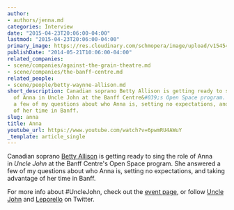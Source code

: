 ```yaml
---
author:
- authors/jenna.md
categories: Interview
date: "2015-04-23T20:06:00-04:00"
lastmod: "2015-04-23T20:06:00-04:00"
primary_image: https://res.cloudinary.com/schmopera/image/upload/v1545409169/media/webhook-uploads/1429833926322/B-Allison-PRINT-682x1024.jpg.jpg
publishDate: "2014-05-21T10:06:00-04:00"
related_companies:
- scene/companies/against-the-grain-theatre.md
- scene/companies/the-banff-centre.md
related_people:
- scene/people/betty-waynne-allison.md
short_description: Canadian soprano Betty Allison is getting ready to sing the role
  of Anna in Uncle John at the Banff Centre&#039;s Open Space program. She answered
  a few of my questions about who Anna is, setting no expectations, and taking advantage
  of her time in Banff.
slug: anna
title: Anna
youtube_url: https://www.youtube.com/watch?v=6pwmRU4AWuY
_template: article_single
---
```


Canadian soprano [Betty Allison](http://www.bettywaynneallison.com/Betty_Waynne_Allison/Home.html) is getting ready to sing the role of Anna in _Uncle John_ at the Banff Centre's Open Space program. She answered a few of my questions about who Anna is, setting no expectations, and taking advantage of her time in Banff.

For more info about #UncleJohn, check out the [event page](https://www.facebook.com/events/1494928980723400/), or follow [Uncle John](https://twitter.com/RakePunished) and [Leporello](https://twitter.com/Leporello1982) on Twitter.
